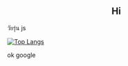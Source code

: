 <h2 align="center">Hi</h2>

วัยรุ่น js

[![Top Langs](https://github-readme-stats.vercel.app/api/top-langs/?username=anuraghazra&hide_progress=false&theme=dark)](https://www.youtube.com/watch?v=dQw4w9WgXcQ)

ok google
